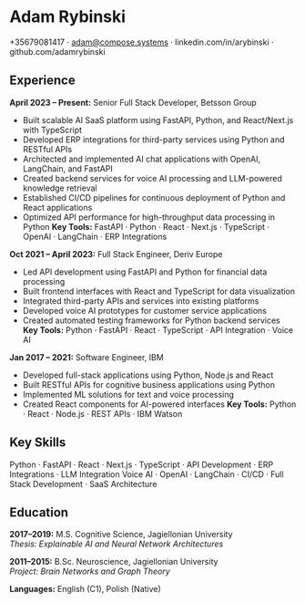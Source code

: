 # Adam Rybinski

+35679081417 · adam@compose.systems · linkedin.com/in/arybinski · github.com/adamrybinski

## Experience

**April 2023 – Present:** Senior Full Stack Developer, Betsson Group  
- Built scalable AI SaaS platform using FastAPI, Python, and React/Next.js with TypeScript
- Developed ERP integrations for third-party services using Python and RESTful APIs
- Architected and implemented AI chat applications with OpenAI, LangChain, and FastAPI
- Created backend services for voice AI processing and LLM-powered knowledge retrieval
- Established CI/CD pipelines for continuous deployment of Python and React applications
- Optimized API performance for high-throughput data processing in Python
**Key Tools:** FastAPI · Python · React · Next.js · TypeScript · OpenAI · LangChain · ERP Integrations

**Oct 2021 – April 2023:** Full Stack Engineer, Deriv Europe  
- Led API development using FastAPI and Python for financial data processing
- Built frontend interfaces with React and TypeScript for data visualization
- Integrated third-party APIs and services into existing platforms
- Developed voice AI prototypes for customer service applications
- Created automated testing frameworks for Python backend services
**Key Tools:** Python · FastAPI · React · TypeScript · API Integration · Voice AI

**Jan 2017 – 2021:** Software Engineer, IBM  
- Developed full-stack applications using Python, Node.js and React
- Built RESTful APIs for cognitive business applications using Python
- Implemented ML solutions for text and voice processing
- Created React components for AI-powered interfaces
**Key Tools:** Python · React · Node.js · REST APIs · IBM Watson

## Key Skills
Python · FastAPI · React · Next.js · TypeScript · API Development · ERP Integrations · LLM Integration
Voice AI · OpenAI · LangChain · CI/CD · Full Stack Development · SaaS Architecture

## Education
**2017–2019:** M.S. Cognitive Science, Jagiellonian University  
*Thesis: Explainable AI and Neural Network Architectures*

**2011–2015:** B.Sc. Neuroscience, Jagiellonian University  
*Project: Brain Networks and Graph Theory*

**Languages:** English (C1), Polish (Native)
